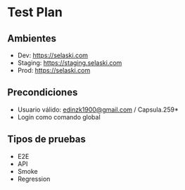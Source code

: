 # Test Plan

## Ambientes
- Dev: https://selaski.com
- Staging: https://staging.selaski.com
- Prod: https://selaski.com

## Precondiciones
- Usuario válido: edinzk1900@gmail.com / Capsula.259*
- Login como comando global

## Tipos de pruebas
- E2E
- API
- Smoke
- Regression

